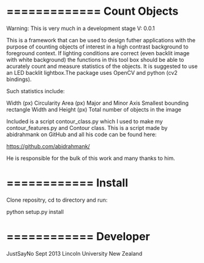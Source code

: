 =============
Count Objects
=============

Warning: This is very much in a development stage V: 0.0.1

This is a framework that can be used to design futher applications with the purpose
of counting objects of interest in a high contrast background to foreground context.
If lighting conditions are correct (even backlit image with white background) the
functions in this tool box should be able to acurately count and measure statistics 
of the objects. It is suggested to use an LED backlit lightbox.The package uses OpenCV 
and python (cv2 bindings).

Such statistics include:

Width (px)
Circularity
Area (px)
Major and Minor Axis
Smallest bounding rectangle
Width and Height (px)
Total number of objects in the image

Included is a script contour_class.py which I used to make my contour_features.py and Contour class. This is a script made by abidrahmank
on GitHub and all his code can be found here: 

 https://github.com/abidrahmank/

He is responsible for the bulk of this work and many thanks to him.

============
Install
============

Clone repositry, cd to directory and run:

python setup.py install

============
Developer
============

JustSayNo
Sept 2013
Lincoln University
New Zealand

